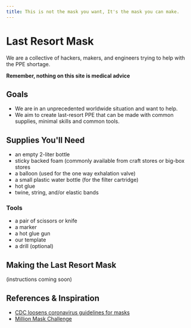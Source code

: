 ```yaml
---
title: This is not the mask you want, It's the mask you can make.
---
```


# Last Resort Mask

We are a collective of hackers, makers, and engineers trying to help with the PPE shortage.

**Remember, nothing on this site is medical advice**

## Goals

- We are in an unprecedented worldwide situation and want to help.
- We aim to create last-resort PPE that can be made with common supplies, minimal skills and common tools.

## Supplies You'll Need

- an empty 2-liter bottle
- sticky backed foam (commonly available from craft stores or big-box stores
- a balloon (used for the one way exhalation valve)
- a small plastic water bottle (for the filter cartridge)
- hot glue
- twine, string, and/or elastic bands

### Tools

- a pair of scissors or knife
- a marker
- a hot glue gun
- our template
- a drill (optional)

## Making the Last Resort Mask

(instructions coming soon)

## References & Inspiration

- [CDC loosens coronavirus guidelines for masks](https://www.washingtonpost.com/health/2020/03/10/face-mask-shortage-prompts-cdc-loosen-coronavirus-guidance/)
- [Million Mask Challenge](https://www.drstreicher.com/dr-streicher-blog/2020/3/a-surgeon-sewing-a-surgical-mask)
